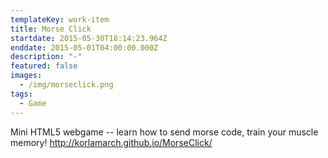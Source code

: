 ```yaml
---
templateKey: work-item
title: Morse Click
startdate: 2015-05-30T18:14:23.964Z
enddate: 2015-05-01T04:00:00.000Z
description: "-"
featured: false
images:
  - /img/morseclick.png
tags:
  - Game
---
```

Mini HTML5 webgame -- learn how to send morse code, train your muscle memory! <http://korlamarch.github.io/MorseClick/>